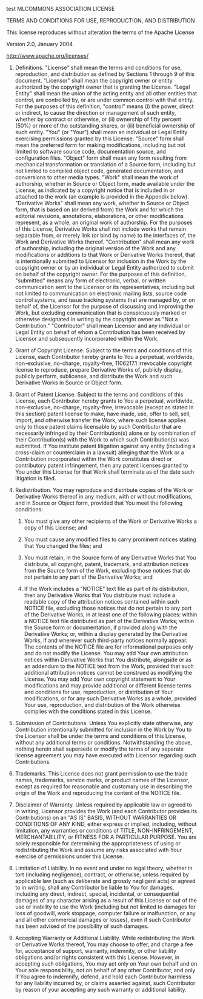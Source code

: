 test MLCOMMONS ASSOCIATION LICENSE

TERMS AND CONDITIONS FOR USE, REPRODUCTION, AND DISTRIBUTION

This license reproduces without alteration the terms of the Apache License

Version 2.0, January 2004

http://www.apache.org/licenses/

1. Definitions.
"License" shall mean the terms and conditions for use, reproduction, and distribution as defined by
Sections 1 through 9 of this document.
"Licensor" shall mean the copyright owner or entity authorized by the copyright owner that is
granting the License.
"Legal Entity" shall mean the union of the acting entity and all other entities that control, are
controlled by, or are under common control with that entity. For the purposes of this definition,
"control" means (i) the power, direct or indirect, to cause the direction or management of such
entity, whether by contract or otherwise, or (ii) ownership of fifty percent (50%) or more of the
outstanding shares, or (iii) beneficial ownership of such entity.
"You" (or "Your") shall mean an individual or Legal Entity exercising permissions granted by this
License.
"Source" form shall mean the preferred form for making modifications, including but not limited to
software source code, documentation source, and configuration files.
"Object" form shall mean any form resulting from mechanical transformation or translation of a
Source form, including but not limited to compiled object code, generated documentation, and
conversions to other media types.
"Work" shall mean the work of authorship, whether in Source or Object form, made available under
the License, as indicated by a copyright notice that is included in or attached to the work (an example
is provided in the Appendix below).
"Derivative Works" shall mean any work, whether in Source or Object form, that is based on (or
derived from) the Work and for which the editorial revisions, annotations, elaborations, or other
modifications represent, as a whole, an original work of authorship. For the purposes of this License,
Derivative Works shall not include works that remain separable from, or merely link (or bind by
name) to the interfaces of, the Work and Derivative Works thereof.
"Contribution" shall mean any work of authorship, including the original version of the Work and
any modifications or additions to that Work or Derivative Works thereof, that is intentionally
submitted to Licensor for inclusion in the Work by the copyright owner or by an individual or Legal
Entity authorized to submit on behalf of the copyright owner. For the purposes of this definition,
"submitted" means any form of electronic, verbal, or written communication sent to the Licensor or
its representatives, including but not limited to communication on electronic mailing lists, source
code control systems, and issue tracking systems that are managed by, or on behalf of, the Licensor
for the purpose of discussing and improving the Work, but excluding communication that is
conspicuously marked or otherwise designated in writing by the copyright owner as "Not a
Contribution."
"Contributor" shall mean Licensor and any individual or Legal Entity on behalf of whom a
Contribution has been received by Licensor and subsequently incorporated within the Work.

2. Grant of Copyright License. Subject to the terms and conditions of this License, each
Contributor hereby grants to You a perpetual, worldwide, non-exclusive, no-charge, royalty-free, 
1106217.1
irrevocable copyright license to reproduce, prepare Derivative Works of, publicly display, publicly
perform, sublicense, and distribute the Work and such Derivative Works in Source or Object form.

3. Grant of Patent License. Subject to the terms and conditions of this License, each Contributor
hereby grants to You a perpetual, worldwide, non-exclusive, no-charge, royalty-free, irrevocable
(except as stated in this section) patent license to make, have made, use, offer to sell, sell, import,
and otherwise transfer the Work, where such license applies only to those patent claims licensable by
such Contributor that are necessarily infringed by their Contribution(s) alone or by combination of
their Contribution(s) with the Work to which such Contribution(s) was submitted. If You institute
patent litigation against any entity (including a cross-claim or counterclaim in a lawsuit) alleging
that the Work or a Contribution incorporated within the Work constitutes direct or contributory
patent infringement, then any patent licenses granted to You under this License for that Work shall
terminate as of the date such litigation is filed.

4. Redistribution. You may reproduce and distribute copies of the Work or Derivative Works
thereof in any medium, with or without modifications, and in Source or Object form, provided that
You meet the following conditions:

    1. You must give any other recipients of the Work or Derivative Works a copy of this License;
and

    2. You must cause any modified files to carry prominent notices stating that You changed the
files; and

    3. You must retain, in the Source form of any Derivative Works that You distribute, all
copyright, patent, trademark, and attribution notices from the Source form of the Work,
excluding those notices that do not pertain to any part of the Derivative Works; and

    4. If the Work includes a "NOTICE" text file as part of its distribution, then any Derivative
Works that You distribute must include a readable copy of the attribution notices contained
within such NOTICE file, excluding those notices that do not pertain to any part of the
Derivative Works, in at least one of the following places: within a NOTICE text file
distributed as part of the Derivative Works; within the Source form or documentation, if
provided along with the Derivative Works; or, within a display generated by the Derivative
Works, if and wherever such third-party notices normally appear. The contents of the
NOTICE file are for informational purposes only and do not modify the License. You may
add Your own attribution notices within Derivative Works that You distribute, alongside or
as an addendum to the NOTICE text from the Work, provided that such additional
attribution notices cannot be construed as modifying the License.
You may add Your own copyright statement to Your modifications and may provide
additional or different license terms and conditions for use, reproduction, or distribution of
Your modifications, or for any such Derivative Works as a whole, provided Your use,
reproduction, and distribution of the Work otherwise complies with the conditions stated in
this License.

5. Submission of Contributions. Unless You explicitly state otherwise, any Contribution
intentionally submitted for inclusion in the Work by You to the Licensor shall be under the terms
and conditions of this License, without any additional terms or conditions. Notwithstanding the
above, nothing herein shall supersede or modify the terms of any separate license agreement you
may have executed with Licensor regarding such Contributions.
6. Trademarks. This License does not grant permission to use the trade names, trademarks,
service marks, or product names of the Licensor, except as required for reasonable and customary
use in describing the origin of the Work and reproducing the content of the NOTICE file.

7. Disclaimer of Warranty. Unless required by applicable law or agreed to in writing, Licensor
provides the Work (and each Contributor provides its Contributions) on an "AS IS" BASIS, 
WITHOUT WARRANTIES OR CONDITIONS OF ANY KIND, either express or implied, including,
without limitation, any warranties or conditions of TITLE, NON-INFRINGEMENT,
MERCHANTABILITY, or FITNESS FOR A PARTICULAR PURPOSE. You are solely responsible for
determining the appropriateness of using or redistributing the Work and assume any risks associated
with Your exercise of permissions under this License.

8. Limitation of Liability. In no event and under no legal theory, whether in tort (including
negligence), contract, or otherwise, unless required by applicable law (such as deliberate and grossly
negligent acts) or agreed to in writing, shall any Contributor be liable to You for damages, including
any direct, indirect, special, incidental, or consequential damages of any character arising as a result
of this License or out of the use or inability to use the Work (including but not limited to damages for
loss of goodwill, work stoppage, computer failure or malfunction, or any and all other commercial
damages or losses), even if such Contributor has been advised of the possibility of such damages.

9. Accepting Warranty or Additional Liability. While redistributing the Work or Derivative
Works thereof, You may choose to offer, and charge a fee for, acceptance of support, warranty,
indemnity, or other liability obligations and/or rights consistent with this License. However, in
accepting such obligations, You may act only on Your own behalf and on Your sole responsibility, not
on behalf of any other Contributor, and only if You agree to indemnify, defend, and hold each
Contributor harmless for any liability incurred by, or claims asserted against, such Contributor by
reason of your accepting any such warranty or additional liability. 
